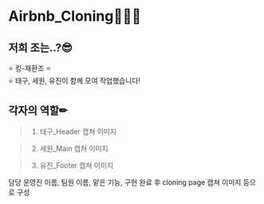 # Airbnb_Cloning🏡👩‍💻
## 저희 조는..?😎
⭐️ 킹-재환조 ⭐️   
⭐️ 태구, 세원, 유진이 함께 모여 작업했습니다!

## 각자의 역할✏
> 1. 태구_Header
캡쳐 이미지

> 2. 세원_Main
캡쳐 이미지

> 3. 유진_Footer
캡쳐 이미지


담당 운영진 이름, 팀원 이름, 맡은 기능, 구현 완료 후 cloning page 캡쳐 이미지 등으로 구성
